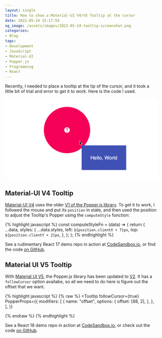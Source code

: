 ```yaml
---
layout: single
title: How to show a Material-UI V4/V5 Tooltip at the cursor
date: 2022-05-24 15:17:59
og_image: /assets/images/2022-05-24-tooltip-screenshot.png
categories:
- Blog
tags:
- Development
- JavaScript
- Material-UI
- Popper.js
- Programming
- React
---
```

Recently, I needed to place a tooltip at the tip of the cursor, and it took a little bit of trial and error to get it to work. Here is the code I used.

![screenshot of tooltip following mouse](/assets/images/2022-05-24-tooltip-screenshot.png)

## Material-UI V4 Tooltip

[Material-UI V4](https://v4.mui.com) uses the older [V1 of the Popper.js library](https://popper.js.org/docs/v1/). To get it to work, I followed the mouse and put its `position` in state, and then used the position to adjust the Tooltip's Popper using the `computeStyle` function:

{% highlight javascript %}
const computeStyleFn = (data) => {
  return {
    ...data,
    styles: {
      ...data.styles,
      left: `${position.clientX + 7}px`,
      top: `${position.clientY + 2}px`,
    },
  };
};
{% endhighlight %}

See a rudimentary React 17 demo repo in action at [CodeSandbox.io](https://codesandbox.io/s/github/kevinashworth/mui-v4-tooltip-demo?file=/src/Demo.js), or find the code [on GitHub](https://github.com/kevinashworth/mui-v4-tooltip-demo).

## Material UI V5 Tooltip

With [Material UI V5](https://mui.com/), the Popper.js library has been updated to [V2](https://popper.js.org/docs/v2/). It has a `followCursor` option availabe, so all we need to do here is figure out the offset that we want.

{% highlight javascript %}
{% raw %}
<Tooltip
  followCursor={true}
  PopperProps={{
    modifiers: [
      {
        name: "offset",
        options: {
          offset: [88, 2],
        },
      },
    ],
  }}
>
{% endraw %}
{% endhighlight %}

See a React 18 demo repo in action at [CodeSandbox.io](https://codesandbox.io/s/github/kevinashworth/mui-v5-tooltip-demo?file=/src/Demo.js), or check out the code [on GitHub](https://github.com/kevinashworth/mui-v5-tooltip-demo).
